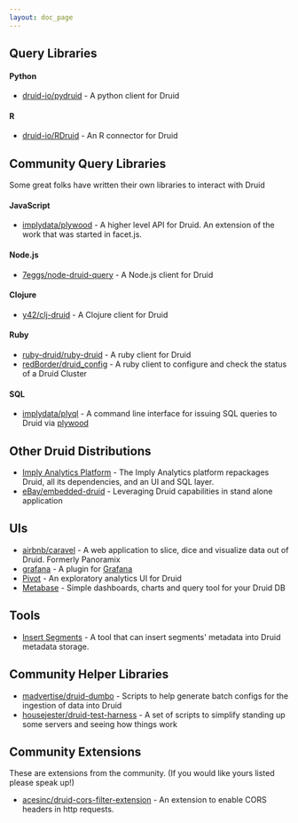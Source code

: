 ```yaml
---
layout: doc_page
---
```


Query Libraries
---------------

#### Python

* [druid-io/pydruid](https://github.com/druid-io/pydruid) - A python client for Druid

#### R

* [druid-io/RDruid](https://github.com/druid-io/RDruid) - An R connector for Druid


Community Query Libraries
-------------------------

Some great folks have written their own libraries to interact with Druid

#### JavaScript

* [implydata/plywood](https://github.com/implydata/plywood) - A higher level API for Druid. An extension of the work that was started in facet.js.

#### Node.js

* [7eggs/node-druid-query](https://github.com/7eggs/node-druid-query) - A Node.js client for Druid

#### Clojure

* [y42/clj-druid](https://github.com/y42/clj-druid) - A Clojure client for Druid

#### Ruby

* [ruby-druid/ruby-druid](https://github.com/ruby-druid/ruby-druid) - A ruby client for Druid
* [redBorder/druid_config](https://github.com/redBorder/druid_config) - A ruby client to configure and check the status of a Druid Cluster

#### SQL

* [implydata/plyql](https://github.com/implydata/plyql) - A command line interface for issuing SQL queries to Druid via [plywood](https://github.com/implydata/plywood)

Other Druid Distributions
-------------------------

* [Imply Analytics Platform](http://imply.io/download) - The Imply Analytics platform repackages Druid, all its dependencies, and an UI and SQL layer.
* [eBay/embedded-druid](https://github.com/eBay/embedded-druid) - Leveraging Druid capabilities in stand alone application

UIs
---

* [airbnb/caravel](https://github.com/airbnb/caravel) - A web application to slice, dice and visualize data out of Druid. Formerly Panoramix
* [grafana](https://github.com/Quantiply/grafana-plugins/tree/master/features/druid) - A plugin for [Grafana](http://grafana.org/)
* [Pivot](https://github.com/implydata/pivot) - An exploratory analytics UI for Druid
* [Metabase](https://github.com/metabase/metabase) - Simple dashboards, charts and query tool for your Druid DB

Tools
-----

* [Insert Segments](../../operations/insert-segment-to-db.html) - A tool that can insert segments' metadata into Druid metadata storage.

Community Helper Libraries
--------------------------

* [madvertise/druid-dumbo](https://github.com/madvertise/druid-dumbo) - Scripts to help generate batch configs for the ingestion of data into Druid
* [housejester/druid-test-harness](https://github.com/housejester/druid-test-harness) - A set of scripts to simplify standing up some servers and seeing how things work

Community Extensions
--------------------

These are extensions from the community. (If you would like yours listed please speak up!)

* [acesinc/druid-cors-filter-extension](https://github.com/acesinc/druid-cors-filter-extension) - An extension to enable CORS headers in http requests.
